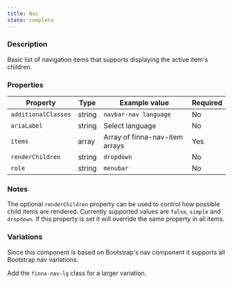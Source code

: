 ```yaml
---
title: Nav
state: complete
---
```


### Description

Basic list of navigation items that supports displaying the active item's 
children.

### Properties

| Property            | Type   | Example value                  | Required |
| ------------------- | ------ | ------------------------------ | -------- |
| `additionalClasses` | string | `navbar-nav language`          | No       |
| `ariaLabel`         | string | Select language                | No       |
| `items`             | array  | Array of finna-nav-item arrays | Yes      |
| `renderChildren`    | string | `dropdown`                     | No       |
| `role`              | string | `menubar`                      | No       |

### Notes

The optional `renderChildren` property can be used to control how possible child
items are rendered. Currently supported values are `false`, `simple` and 
`dropdown`. If this property is set it will override the same property in all 
items.

### Variations

Since this component is based on Bootstrap's nav component it supports all 
Bootstrap nav variations.

Add the `finna-nav-lg` class for a larger variation.
